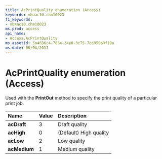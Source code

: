 ```yaml
---
title: AcPrintQuality enumeration (Access)
keywords: vbaac10.chm10023
f1_keywords:
- vbaac10.chm10023
ms.prod: access
api_name:
- Access.AcPrintQuality
ms.assetid: 5a4636c4-7034-34a8-3c75-7cd059b8f10a
ms.date: 06/08/2017
---
```



# AcPrintQuality enumeration (Access)

Used with the  **PrintOut** method to specify the print quality of a particular print job.



|Name|Value|Description|
|:-----|:-----|:-----|
|**acDraft**|3|Draft quality|
|**acHigh**|0|(Default) High quality|
|**acLow**|2|Low quality|
|**acMedium**|1|Medium quality|

